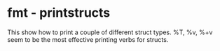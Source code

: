 # fmt - printstructs

This show how to print a couple of different struct types. %T, %v, %+v seem to be the most effective printing verbs for structs.
